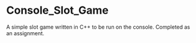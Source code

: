 # Console_Slot_Game
A simple slot game written in C++ to be run on the console. Completed as an assignment.
